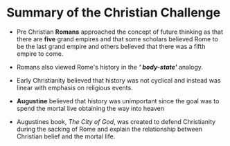 # Summary of the Christian Challenge

- Pre Christian **Romans** approached the concept of future thinking as that there are **five** grand empires and that some scholars believed Rome to be the last grand empire and others believed that there was a fifth empire to come.

- Romans also viewed Rome's history in the **_' body-state'_** analogy.
-  Early Christianity believed that history was not cyclical and instead was linear with emphasis on religious events.
- **Augustine** believed that history was unimportant since the goal was to spend the mortal live obtaining the way into heaven 
- Augustines book, *The City of God*, was created to defend Christianity during the sacking of Rome and explain the relationship between Christian belief and the mortal life.
